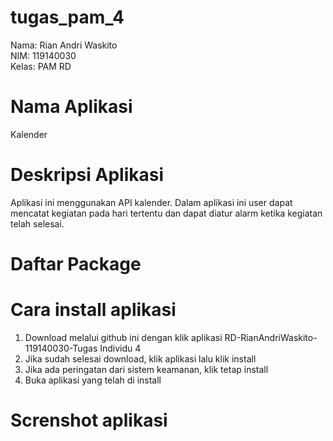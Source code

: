 # tugas_pam_4
Nama: Rian Andri Waskito </br>
NIM: 119140030 </br>
Kelas: PAM RD </br>

# Nama Aplikasi
Kalender

# Deskripsi Aplikasi
Aplikasi ini menggunakan API kalender. Dalam aplikasi ini user dapat mencatat kegiatan pada hari tertentu dan dapat diatur alarm ketika kegiatan telah selesai.

# Daftar Package

# Cara install aplikasi
1. Download melalui github ini dengan klik aplikasi RD-RianAndriWaskito-119140030-Tugas Individu 4 </br>
2. Jika sudah selesai download, klik aplikasi lalu klik install
3. Jika ada peringatan dari sistem keamanan, klik tetap install
4. Buka aplikasi yang telah di install

# Screnshot aplikasi


